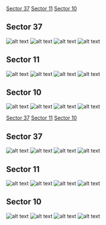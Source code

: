 [Sector 37](#sector37)
[Sector 11](#sector11)
[Sector 10](#sector10)

<a name = "sector37"></a>
## Sector 37
![alt text](/tt/HATS-17_Sector_37/HATS-17_Sector_37_a_TimeSeries.png)
![alt text](/tt/HATS-17_Sector_37/HATS-17_Sector_37_b_FoldedLightCurve.png)
![alt text](/tt/HATS-17_Sector_37/HATS-17_Sector_37_b_IndividualTransitsWithFit.png)
![alt text](/tt/HATS-17_Sector_37/HATS-17_Sector_37_c_TimingResiduals.png)

<a name = "sector11"></a>
## Sector 11
![alt text](/tt/HATS-17_Sector_11/HATS-17_Sector_11_a_TimeSeries.png)
![alt text](/tt/HATS-17_Sector_11/HATS-17_Sector_11_b_FoldedLightCurve.png)
![alt text](/tt/HATS-17_Sector_11/HATS-17_Sector_11_b_IndividualTransitsWithFit.png)
![alt text](/tt/HATS-17_Sector_11/HATS-17_Sector_11_c_TimingResiduals.png)

<a name = "sector10"></a>
## Sector 10
![alt text](/tt/HATS-17_Sector_10/HATS-17_Sector_10_a_TimeSeries.png)
![alt text](/tt/HATS-17_Sector_10/HATS-17_Sector_10_b_FoldedLightCurve.png)
![alt text](/tt/HATS-17_Sector_10/HATS-17_Sector_10_b_IndividualTransitsWithFit.png)
![alt text](/tt/HATS-17_Sector_10/HATS-17_Sector_10_c_TimingResiduals.png)

[Sector 37](#sector37)
[Sector 11](#sector11)
[Sector 10](#sector10)

<a name = "sector37"></a>
## Sector 37
![alt text](/tt/HATS-17_Sector_37/HATS-17_Sector_37_a_TimeSeries.png)
![alt text](/tt/HATS-17_Sector_37/HATS-17_Sector_37_b_FoldedLightCurve.png)
![alt text](/tt/HATS-17_Sector_37/HATS-17_Sector_37_b_IndividualTransitsWithFit.png)
![alt text](/tt/HATS-17_Sector_37/HATS-17_Sector_37_c_TimingResiduals.png)

<a name = "sector11"></a>
## Sector 11
![alt text](/tt/HATS-17_Sector_11/HATS-17_Sector_11_a_TimeSeries.png)
![alt text](/tt/HATS-17_Sector_11/HATS-17_Sector_11_b_FoldedLightCurve.png)
![alt text](/tt/HATS-17_Sector_11/HATS-17_Sector_11_b_IndividualTransitsWithFit.png)
![alt text](/tt/HATS-17_Sector_11/HATS-17_Sector_11_c_TimingResiduals.png)

<a name = "sector10"></a>
## Sector 10
![alt text](/tt/HATS-17_Sector_10/HATS-17_Sector_10_a_TimeSeries.png)
![alt text](/tt/HATS-17_Sector_10/HATS-17_Sector_10_b_FoldedLightCurve.png)
![alt text](/tt/HATS-17_Sector_10/HATS-17_Sector_10_b_IndividualTransitsWithFit.png)
![alt text](/tt/HATS-17_Sector_10/HATS-17_Sector_10_c_TimingResiduals.png)

